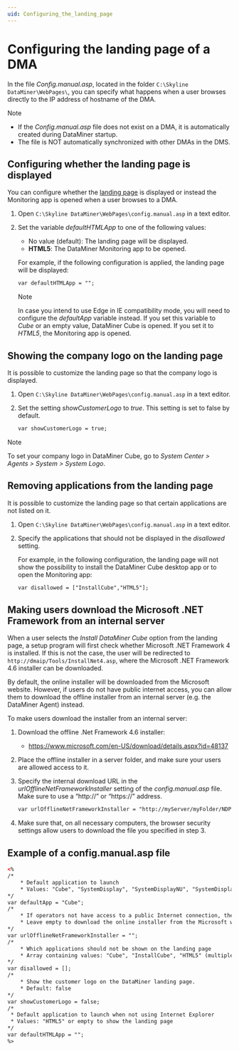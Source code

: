 ```yaml
---
uid: Configuring_the_landing_page
---
```


# Configuring the landing page of a DMA

In the file *Config.manual.asp*, located in the folder `C:\Skyline DataMiner\WebPages\`, you can specify what happens when a user browses directly to the IP address of hostname of the DMA.

> [!NOTE]
>
> - If the *Config.manual.asp* file does not exist on a DMA, it is automatically created during DataMiner startup.
> - The file is NOT automatically synchronized with other DMAs in the DMS.

## Configuring whether the landing page is displayed

You can configure whether the [landing page](xref:Accessing_the_web_apps#dataminer-landing-page) is displayed or instead the Monitoring app is opened when a user browses to a DMA.

1. Open `C:\Skyline DataMiner\WebPages\config.manual.asp` in a text editor.

1. Set the variable *defaultHTMLApp* to one of the following values:

   - No value (default): The landing page will be displayed.
   - **HTML5**: The DataMiner Monitoring app to be opened.

   For example, if the following configuration is applied, the landing page will be displayed:

   ```txt
   var defaultHTMLApp = "";
   ```

   > [!NOTE]
   > In case you intend to use Edge in IE compatibility mode, you will need to configure the *defaultApp* variable instead. If you set this variable to *Cube* or an empty value, DataMiner Cube is opened. If you set it to *HTML5*, the Monitoring app is opened.

## Showing the company logo on the landing page

It is possible to customize the landing page so that the company logo is displayed.

1. Open `C:\Skyline DataMiner\WebPages\config.manual.asp` in a text editor.

1. Set the setting *showCustomerLogo* to *true*. This setting is set to false by default.

   ```txt
   var showCustomerLogo = true;
   ```

> [!NOTE]
> To set your company logo in DataMiner Cube, go to *System Center > Agents > System > System Logo*.

## Removing applications from the landing page

It is possible to customize the landing page so that certain applications are not listed on it.

1. Open `C:\Skyline DataMiner\WebPages\config.manual.asp` in a text editor.

1. Specify the applications that should not be displayed in the *disallowed* setting.

   For example, in the following configuration, the landing page will not show the possibility to install the DataMiner Cube desktop app or to open the Monitoring app:

   ```txt
   var disallowed = ["InstallCube","HTML5"];
   ```

## Making users download the Microsoft .NET Framework from an internal server

When a user selects the *Install DataMiner Cube* option from the landing page, a setup program will first check whether Microsoft .NET Framework 4 is installed. If this is not the case, the user will be redirected to `http://dmaip/Tools/InstallNet4.asp`, where the Microsoft .NET Framework 4.6 installer can be downloaded.

By default, the online installer will be downloaded from the Microsoft website. However, if users do not have public internet access, you can allow them to download the offline installer from an internal server (e.g. the DataMiner Agent) instead.

To make users download the installer from an internal server:

1. Download the offline .Net Framework 4.6 installer:

   - <https://www.microsoft.com/en-US/download/details.aspx?id=48137>

1. Place the offline installer in a server folder, and make sure your users are allowed access to it.

1. Specify the internal download URL in the *urlOfflineNetFrameworkInstaller* setting of the *config.manual.asp* file. Make sure to use a “http://” or “https://” address.

   ```txt
   var urlOfflineNetFrameworkInstaller = "http://myServer/myFolder/NDP46-KB3045557-x86-x64-AllOS-ENU.exe";
   ```

1. Make sure that, on all necessary computers, the browser security settings allow users to download the file you specified in step 3.

## Example of a config.manual.asp file

```xml
<%
/*
    * Default application to launch
    * Values: "Cube", "SystemDisplay", "SystemDisplayNU", "SystemDisplayNSU", "HTML5"  or empty to show the landing page.
*/
var defaultApp = "Cube";
/*
    * If operators not have access to a public Internet connection, then specify the internal url to download the offline Microsoft .NET Framework installer
    * Leave empty to download the online installer from the Microsoft website.
*/
var urlOfflineNetFrameworkInstaller = "";
/*
    * Which applications should not be shown on the landing page
    * Array containing values: "Cube", "InstallCube", "HTML5" (multiple values can be filled in separated by a comma)
*/
var disallowed = [];
/*
    * Show the customer logo on the DataMiner landing page.
    * Default: false
*/
var showCustomerLogo = false;
/*
 * Default application to launch when not using Internet Explorer
 * Values: "HTML5" or empty to show the landing page
*/
var defaultHTMLApp = "";
%>
```
